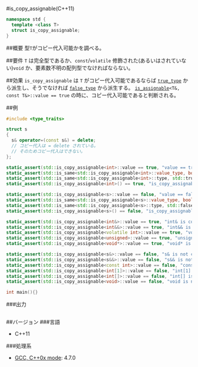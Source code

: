 #is_copy_assignable(C++11)
```cpp
namespace std {
  template <class T>
  struct is_copy_assignable;
}
```

##概要
型`T`がコピー代入可能かを調べる。


##要件
`T` は完全型であるか、`const`/`volatile` 修飾された(あるいはされていない)`void` か、要素数不明の配列型でなければならない。


##効果
`is_copy_assignable` は `T` がコピー代入可能であるならば [`true_type`](./integral_constant-true_type-false_type.md) から派生し、そうでなければ [`false_type`](./integral_constant-true_type-false_type.md) から派生する。
[`is_assignable`](./is_assignable.md)`<T&, const T&>::value == true` の時に、コピー代入可能であると判断される。


##例
```cpp
#include <type_traits>

struct s
{
  s& operator=(const s&) = delete;
  // コピー代入は = delete されている。
  // そのためコピー代入はできない。
};

static_assert(std::is_copy_assignable<int>::value == true, "value == true, int is copy assignable");
static_assert(std::is_same<std::is_copy_assignable<int>::value_type, bool>::value, "value_type == bool");
static_assert(std::is_same<std::is_copy_assignable<int>::type, std::true_type>::value, "type == true_type");
static_assert(std::is_copy_assignable<int>() == true, "is_copy_assignable<int>() == true");

static_assert(std::is_copy_assignable<s>::value == false, "value == false, s is not copy assignable");
static_assert(std::is_same<std::is_copy_assignable<s>::value_type, bool>::value, "value_type == bool");
static_assert(std::is_same<std::is_copy_assignable<s>::type, std::false_type>::value, "type == false_type");
static_assert(std::is_copy_assignable<s>() == false, "is_copy_assignable<int>() == false");

static_assert(std::is_copy_assignable<int&>::value == true, "int& is copy assignable");
static_assert(std::is_copy_assignable<int&&>::value == true, "int&& is copy assignable");
static_assert(std::is_copy_assignable<volatile int>::value == true, "volatile int is copy assignable");
static_assert(std::is_copy_assignable<unsigned>::value == true, "unsigned is copy assignable");
static_assert(std::is_copy_assignable<void*>::value == true, "void* is copy assignable");

static_assert(std::is_copy_assignable<s&>::value == false, "s& is not copy assignable");
static_assert(std::is_copy_assignable<s&&>::value == false, "s&& is not copy assignable");
static_assert(std::is_copy_assignable<const int>::value == false, "const int is not copy assignable");
static_assert(std::is_copy_assignable<int[1]>::value == false, "int[1] is not copy assignable");
static_assert(std::is_copy_assignable<int[]>::value == false, "int[] is not copy assignable");
static_assert(std::is_copy_assignable<void>::value == false, "void is not copy assignable");

int main(){}
```

###出力
```
```

##バージョン
###言語
- C++11

###処理系
- [GCC, C++0x mode](/implementation#gcc.md): 4.7.0

